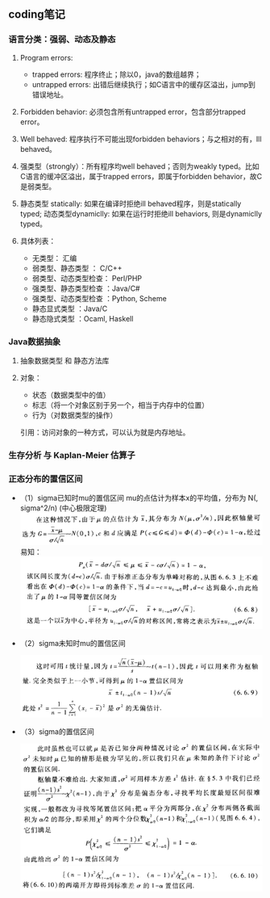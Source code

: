 ## coding笔记

### 语言分类：强弱、动态及静态

1. Program errors: 
	* trapped errors: 程序终止；除以0，java的数组越界；
	* untrapped errors: 出错后继续执行；如C语言中的缓存区溢出，jump到错误地址。

2. Forbidden behavior: 必须包含所有untrapped error，包含部分trapped error。

3. Well behaved: 程序执行不可能出现forbidden behaviors；与之相对的有，Ill behaved。

5. 强类型（strongly）：所有程序均well behaved；否则为weakly typed。比如C语言的缓冲区溢出，属于trapped errors，即属于forbidden behavior，故C是弱类型。

6. 静态类型 statically: 如果在编译时拒绝ill behaved程序，则是statically typed;
动态类型dynamiclly: 如果在运行时拒绝ill behaviors, 则是dynamiclly typed。

7. 具体列表：
	* 无类型： 汇编
	* 弱类型、静态类型 ： C/C++
	* 弱类型、动态类型检查： Perl/PHP
	* 强类型、静态类型检查 ：Java/C#
	* 强类型、动态类型检查 ：Python, Scheme
	* 静态显式类型 ：Java/C
	* 静态隐式类型 ：Ocaml, Haskell

	
### Java数据抽象
1. 抽象数据类型 和 静态方法库
2. 对象：
	* 状态（数据类型中的值）
	* 标志（将一个对象区别于另一个，相当于内存中的位置）
	* 行为（对数据类型的操作）
	
	引用：访问对象的一种方式，可以认为就是内存地址。
	
### 生存分析 与 Kaplan-Meier 估算子

### 正态分布的置信区间
* （1）sigma已知时mu的置信区间
	mu的点估计为样本x的平均值，分布为 N(<x>, sigma^2/n) (中心极限定理)
	![](figs/confidencelevel-1.png)
	易知：
	![](figs/confidencelevel-2.png)
* （2）sigma未知时mu的置信区间

	![](figs/confidencelevel-3.png)

* （3）sigma的置信区间
	
	![](figs/confidencelevel-4.png)
	![](figs/confidencelevel-5.png)
	

